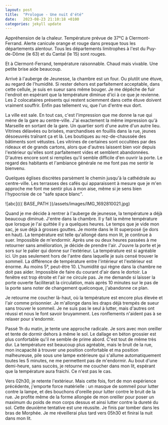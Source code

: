 ```yaml
---
layout: post
title:  "Prologue - Une nuit d'été"
date:   2023-08-23 21:10:18 +0100
categories: jekyll update
---
```

Appréhension de la chaleur.
Température prévue de 37°C à Clermont-Ferrand.
Alerte canicule orange et rouge dans presque tous les départements alentour.
Tous les départements limitrophes à l'est du Puy-de-Dôme (le 63) et du Cantal (le 15) sont rouges.

Et à Clermont-Ferrand, température raisonnable. Chaud mais vivable.
Une petite brise aide beaucoup.

Arrivé à l'auberge de Jeunesse, la chambre est un four. Ou plutôt une étuve, au regard de l'humidité.
Si rester dehors est parfaitement acceptable, dans cette cellule, je suis en sueur sans même bouger.
Je me dépêche de fuir l'endroit en espérant que la température diminue d'ici à ce que je revienne.
Les 2 colocataires présents qui restent sciemment dans cette étuve doivent vraiment souffrir.
Enfin pas tellement vu, que l'un d'entre eux dort.

La ville est sale.
En tout cas, c'est l'impression que me donne la rue qui mène de la gare au centre-ville.
J'ai exactement la même impression qu'à Marseille en sortant de la gare.
Un quartier sorti d'une autre d'un autre lieu.
Vitrines délavées ou brisées, marchandises en fouillis dans la rue, jeunes désoeuvrés traînant ça et là.
Les boutiques au rez-de-chaussée des bâtiments sont vétustes.
Les vitrines de certaines sont occultées par des rideaux et de grands cartons, alors que d'autres laissent bien voir depuis l'extérieur qu'elles sont parfaitement vides et semblent abandonnées.
D'autres encore sont si remplies qu'il semble difficile d'en ouvrir la porte.
Le regard des habitants et l'ambiance générale ne me font pas me sentir le bienvenu.

Quelques églises discrètes parsèment le chemin jusqu'à la cathédrale au centre-ville.
Les terrasses des cafés qui apparaissent à mesure que je m'en approche me font me sentir plus à mon aise, même si je sens bien l'hypocrisie de ce "safe space blanc".

![abc]({{ BASE_PATH }}/assets/images/IMG_1692810021.jpg)

Quand je me décide à rentrer à l'auberge de jeunesse, la température a déjà beaucoup diminué.
J'entre dans la chambre.
Il y fait la même température que lorsque je l'ai quittée il y a quelques heures.
Le temps que je vide mon sac, je sue déjà à grosses gouttes.
Je monte dans le lit superposé (je dors en haut).
La température est telle qu'allongé dans mon lit, je continue à suer.
Impossible de m'endormir.
Après une ou deux heures passées à me retourner sans amélioration, je décide de prendre l'air.
J'ouvre la porte et je sors sur le palier qui donne sur l'extérieur.
La température est si agréable ici.
Un pas seulement hors de l'antre dans laquelle je suis censé trouver le sommeil.
La différence de température entre l'intérieur et l'extérieur est énorme.
Au moins 5°, peut-être 10.
L'humidité qui règne dans la chambre ne doit pas aider.
Impossible de faire du courant d'air dans le dortoir.
La fenêtre est trop étroite et l'air ne circule pas.
Je me demande si laisser la porte ouverte faciliterait la circulation, mais après 10 minutes sur le pas de la porte sans noter de changement quelconque, j'abandonne ce plan.

Je retourne me coucher là-haut, où la température est encore plus élevée et l'air comme prisonnier.
Je m'allonge dans les draps déjà trempés de sueur sans trouver le sommeil.
Je ne suis pas le seul à lutter, mais d'autres ont réussi et nous le font savoir bruyamment.
Les ronflements n'aident pas à se relaxer pour s'endormir.

Passé 1h du matin, je tente une approche radicale.
Je sors avec mon oreiller et tente de dormir dehors à même le sol.
Le dallage en béton grossier est plus confortable qu'il ne semble de prime abord.
C'est tout de même très dur.
La température est beaucoup plus agréable, mais le bruit de la rue, mon incapacité à trouver une position confortable et ma position malheureuse, pile sous une lampe extérieure qui s'allume automatiquement toutes les 5 minutes, ne me permettent pas de m'endormir.
Au bout d'une demi-heure, sans succès, je retourne me coucher dans mon lit, espérant que la température aura fraichi.
Ce n'est pas le cas.

Vers 02h30, je retente l'extérieur.
Mais cette fois, fort de mon expérience précédente, j'emporte force matérielle : un masque de sommeil pour lutter contre la lampe, et des bouchons d'oreille pour lutter contre le bruit de la rue.
Je profite même de la forme allongée de mon oreiller pour poser un maximum du poids de mon corps dessus et ainsi lutter contre la dureté du sol.
Cette deuxième tentative est une réussite.
Je finis par tomber dans les bras de Morphée.
Je me réveillerai plus tard vers 05h30 et finirai la nuit dans mon lit.
